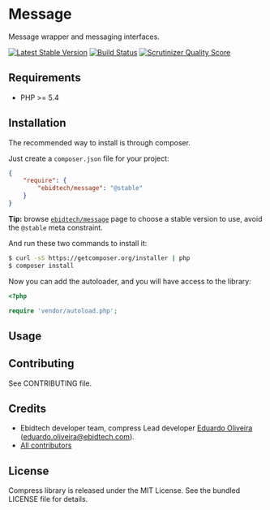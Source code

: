 # Message #

Message wrapper and messaging interfaces.

[![Latest Stable Version](https://poser.pugx.org/ebidtech/message/v/stable.png)](https://packagist.org/packages/ebidtech/message) [![Build Status](https://travis-ci.org/ebidtech/message.png?branch=master)](https://travis-ci.org/ebidtech/message) [![Scrutinizer Quality Score](https://scrutinizer-ci.com/g/ebidtech/message/badges/quality-score.png?s=a87177d092925001152c5512791005e4e3cd728c)](https://scrutinizer-ci.com/g/ebidtech/message/)

## Requirements ##

* PHP >= 5.4

## Installation ##

The recommended way to install is through composer.

Just create a `composer.json` file for your project:

``` json
{
    "require": {
        "ebidtech/message": "@stable"
    }
}
```

**Tip:** browse [`ebidtech/message`](https://packagist.org/packages/ebidtech/message) page to choose a stable version to use, avoid the `@stable` meta constraint.

And run these two commands to install it:

```bash
$ curl -sS https://getcomposer.org/installer | php
$ composer install
```

Now you can add the autoloader, and you will have access to the library:

```php
<?php

require 'vendor/autoload.php';
```

## Usage ##

## Contributing ##

See CONTRIBUTING file.

## Credits ##

* Ebidtech developer team, compress Lead developer [Eduardo Oliveira](https://github.com/entering) (eduardo.oliveira@ebidtech.com).
* [All contributors](https://github.com/ebidtech/message/contributors)

## License ##

Compress library is released under the MIT License. See the bundled LICENSE file for details.

